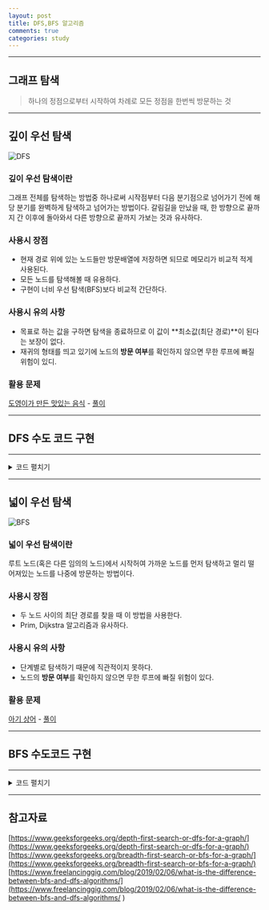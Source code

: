 ```yaml
---
layout: post
title: DFS,BFS 알고리즘
comments: true
categories: study
---
```


- - -
## 그래프 탐색

> 하나의 정점으로부터 시작하여 차례로 모든 정점을 한번씩 방문하는 것

- - -

## 깊이 우선 탐색

![DFS](https://user-images.githubusercontent.com/39397110/110506195-3875c900-8142-11eb-80af-c6b8414f46f8.png)

### 깊이 우선 탐색이란
그래프 전체를 탐색하는 방법중 하나로써 시작점부터 다음 분기점으로 넘어가기 전에 해당 분기를 완벽하게 탐색하고 넘어가는 방법이다.
갈림길을 만났을 때, 한 방향으로 끝까지 간 이후에 돌아와서 다른 방향으로 끝까지 가보는 것과 유사하다.

### 사용시 장점 
- 현재 경로 위에 있는 노드들만 방문배열에 저장하면 되므로 메모리가 비교적 적게 사용된다.
- 모든 노드를 탐색해볼 때 유용하다.
- 구현이 너비 우선 탐색(BFS)보다 비교적 간단하다.

### 사용시 유의 사항
- 목표로 하는 값을 구하면 탐색을 종료하므로 이 값이 **최소값(최단 경로)**이 된다는 보장이 없다.
- 재귀의 형태를 띄고 있기에 노드의 **방문 여부**를 확인하지 않으면 무한 루프에 빠질 위험이 있디.

### 활용 문제
[도영이가 만든 맛있는 음식](https://www.acmicpc.net/problem/2961) - [풀이](/java/2021/02/24/BJ-2961)
- - -

## DFS 수도 코드 구현
 
- - -
<details>
<summary>코드 펼치기</summary>
<div markdown="1">

``` java

void search(Node root) {
  // 더이상 갈 수 있는 노드가 없으면 return
  if (root == null) return;
  // 1. root 노드 방문하여 작업 
  do(root);
  visited[root] = true; // 1-1. 방문한 노드를 표시
  // 2. root 노드와 인접한 정점을 모두 방문
  for each (Node n in adjacent[root]) {
    if (visited[n] == false) { // 4. 방문하지 않은 정점을 찾는다.
      search(n); // 3. root 노드와 인접한 정점 정점을 시작 정점으로 DFS를 시작
    }
  }
}

```
</div>
</details>

- - - 

## 넓이 우선 탐색

![BFS](https://user-images.githubusercontent.com/39397110/110507101-0fa20380-8143-11eb-9c6d-f8feee854418.png)


### 넓이 우선 탐색이란
루트 노드(혹은 다른 임의의 노드)에서 시작허여 가까운 노드를 먼저 탐색하고 멀리 떨어져있는 노드를 나중에 방문하는 방법이다.

### 사용시 장점 
- 두 노드 사이의 최단 경로를 찾을 때 이 방법을 사용한다.
- Prim, Dijkstra 알고리즘과 유사하다.

### 사용시 유의 사항
- 단계별로 탐색하기 때문에 직관적이지 못하다.
- 노드의 **방문 여부**를 확인하지 않으면 무한 루프에 빠질 위험이 있다.

### 활용 문제
[아기 상어](https://www.acmicpc.net/problem/16236) - [풀이](/java/2021/02/23/BJ-16236)
- - -
## BFS 수도코드 구현 
- - -
<details>
<summary>코드 펼치기</summary>
<div markdown="1">

``` java

void search(Node root) {
  Queue queue = new Queue();
  visited[root] = true; // (방문한 노드 체크)
  queue.enqueue(root); // 1-1. 큐의 끝에 추가

  // 3. 큐가 소진될 때까지 계속한다.
  while (!queue.isEmpty()) {
    Node now = queue.dequeue(); // 큐의 앞에서 노드 추출
    do(now); // 2-1. 큐에서 추출한 노드 방문하여 작업

    // 2-2. 큐에서 꺼낸 노드와 인접한 노드들을 모두 차례로 방문한다.
    foreach (Node n in adjacent[now]) {
      if (visited[n] == false) {
        visited[n] = true; // (방문한 노드 체크)
        queue.enqueue(n); // 2-3. 다음 노드 큐의 끝에 추가
      }
    }
  }
}

```
</div>
</details>

- - -
## 참고자료
[https://www.geeksforgeeks.org/depth-first-search-or-dfs-for-a-graph/](https://www.geeksforgeeks.org/depth-first-search-or-dfs-for-a-graph/)
[https://www.geeksforgeeks.org/breadth-first-search-or-bfs-for-a-graph/](https://www.geeksforgeeks.org/breadth-first-search-or-bfs-for-a-graph/)
[https://www.freelancinggig.com/blog/2019/02/06/what-is-the-difference-between-bfs-and-dfs-algorithms/](https://www.freelancinggig.com/blog/2019/02/06/what-is-the-difference-between-bfs-and-dfs-algorithms/
)